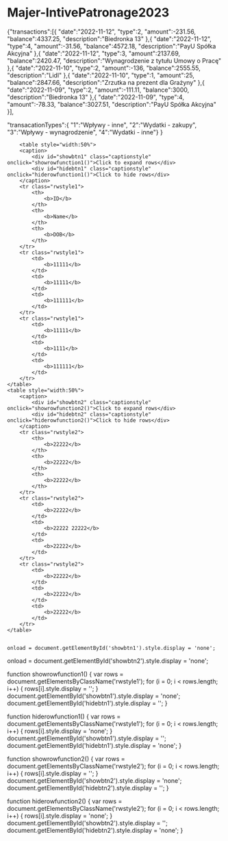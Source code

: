 # Majer-IntivePatronage2023

{"transactions":[{
    "date":"2022-11-12",
    "type":2,
    "amount":-231.56,
    "balance":4337.25,
    "description":"Biedronka 13"
    },{
    "date":"2022-11-12",
    "type":4,
    "amount":-31.56,
    "balance":4572.18,
    "description":"PayU Spółka Akcyjna"
    },{
    "date":"2022-11-12",
    "type":3,
    "amount":2137.69,
    "balance":2420.47,
    "description":"Wynagrodzenie z tytułu Umowy o Pracę"
    },{
    "date":"2022-11-10",
    "type":2,
    "amount":-136,
    "balance":2555.55,
    "description":"Lidl"
    },{
    "date":"2022-11-10",
    "type":1,
    "amount":25,
    "balance":2847.66,
    "description":"Zrzutka na prezent dla Grażyny"
    },{
    "date":"2022-11-09",
    "type":2,
    "amount":-111.11,
    "balance":3000,
    "description":"Biedronka 13"
    },{
    "date":"2022-11-09",
    "type":4,
    "amount":-78.33,
    "balance":3027.51,
    "description":"PayU Spółka Akcyjna"
    }],



"transacationTypes":{
    "1":"Wpływy - inne",
    "2":"Wydatki - zakupy",
    "3":"Wpływy - wynagrodzenie",
    "4":"Wydatki - inne"}
    }





        <table style="width:50%">
        <caption>
            <div id="showbtn1" class="captionstyle" onclick="showrowfunction1()">Click to expand rows</div>
            <div id="hidebtn1" class="captionstyle" onclick="hiderowfunction1()">Click to hide rows</div>
        </caption>
        <tr class="rwstyle1">
            <th>
                <b>ID</b>
            </th>
            <th>
                <b>Name</b>
            </th>
            <th>
                <b>DOB</b>
            </th>
        </tr>
        <tr class="rwstyle1">
            <td>
                <b>11111</b>
            </td>
            <td>
                <b>11111</b>
            </td>
            <td>
                <b>111111</b>
            </td>
        </tr>
        <tr class="rwstyle1">
            <td>
                <b>11111</b>
            </td>
            <td>
                <b>1111</b>
            </td>
            <td>
                <b>111111</b>
            </td>
        </tr>
    </table>
    <table style="width:50%">
        <caption>
            <div id="showbtn2" class="captionstyle" onclick="showrowfunction2()">Click to expand rows</div>
            <div id="hidebtn2" class="captionstyle" onclick="hiderowfunction2()">Click to hide rows</div>
        </caption>
        <tr class="rwstyle2">
            <th>
                <b>22222</b>
            </th>
            <th>
                <b>22222</b>
            </th>
            <th>
                <b>22222</b>
            </th>
        </tr>
        <tr class="rwstyle2">
            <td>
                <b>22222</b>
            </td>
            <td>
                <b>22222 22222</b>
            </td>
            <td>
                <b>22222</b>
            </td>
        </tr>
        <tr class="rwstyle2">
            <td>
                <b>22222</b>
            </td>
            <td>
                <b>22222</b>
            </td>
            <td>
                <b>22222</b>
            </td>
        </tr>
    </table>


    onload = document.getElementById('showbtn1').style.display = 'none';
onload = document.getElementById('showbtn2').style.display = 'none';

function showrowfunction1() {
   var rows = document.getElementsByClassName('rwstyle1');
   for (i = 0; i < rows.length; i++) {
    rows[i].style.display = '';
   }
   document.getElementById('showbtn1').style.display = 'none';
   document.getElementById('hidebtn1').style.display = '';
}

function hiderowfunction1() {
  var rows = document.getElementsByClassName('rwstyle1');
  for (i = 0; i < rows.length; i++) {
   rows[i].style.display = 'none';
  }
  document.getElementById('showbtn1').style.display = '';
  document.getElementById('hidebtn1').style.display = 'none';
}

function showrowfunction2() {
  var rows = document.getElementsByClassName('rwstyle2');
  for (i = 0; i < rows.length; i++) {
   rows[i].style.display = '';
  }
  document.getElementById('showbtn2').style.display = 'none';
  document.getElementById('hidebtn2').style.display = '';
}

function hiderowfunction2() {
 var rows = document.getElementsByClassName('rwstyle2');
 for (i = 0; i < rows.length; i++) {
  rows[i].style.display = 'none';
 }
 document.getElementById('showbtn2').style.display = '';
 document.getElementById('hidebtn2').style.display = 'none';
}